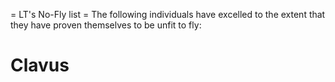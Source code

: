 = LT's No-Fly list =
The following individuals have excelled to the extent that they have proven themselves to be unfit to fly:
# Clavus
